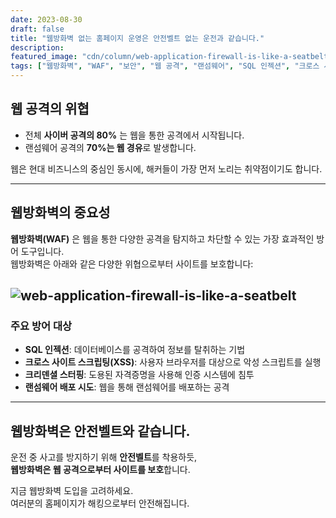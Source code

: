 ```yaml
---
date: 2023-08-30
draft: false
title: "웹방화벽 없는 홈페이지 운영은 안전벨트 없는 운전과 같습니다."
description: 
featured_image: "cdn/column/web-application-firewall-is-like-a-seatbelt-ko.png"
tags: ["웹방화벽", "WAF", "보안", "웹 공격", "랜섬웨어", "SQL 인젝션", "크로스 사이트 스크립팅"]
---
```


## 웹 공격의 위협

- 전체 **사이버 공격의 80%** 는 웹을 통한 공격에서 시작됩니다.  
- 랜섬웨어 공격의 **70%는 웹 경유**로 발생합니다.

웹은 현대 비즈니스의 중심인 동시에, 해커들이 가장 먼저 노리는 취약점이기도 합니다.
<!--more-->
---

## 웹방화벽의 중요성

**웹방화벽(WAF)** 은 웹을 통한 다양한 공격을 탐지하고 차단할 수 있는 가장 효과적인 방어 도구입니다.  
웹방화벽은 아래와 같은 다양한 위협으로부터 사이트를 보호합니다:

![web-application-firewall-is-like-a-seatbelt](https://blog.plura.io/cdn/column/web-application-firewall-is-like-a-seatbelt-ko.png)
---

### 주요 방어 대상
- **SQL 인젝션**: 데이터베이스를 공격하여 정보를 탈취하는 기법  
- **크로스 사이트 스크립팅(XSS)**: 사용자 브라우저를 대상으로 악성 스크립트를 실행  
- **크리덴셜 스터핑**: 도용된 자격증명을 사용해 인증 시스템에 침투  
- **랜섬웨어 배포 시도**: 웹을 통해 랜섬웨어를 배포하는 공격  

---

## 웹방화벽은 안전벨트와 같습니다.

운전 중 사고를 방지하기 위해 **안전벨트**를 착용하듯,  
**웹방화벽은 웹 공격으로부터 사이트를 보호**합니다.  

지금 웹방화벽 도입을 고려하세요.  
여러분의 홈페이지가 해킹으로부터 안전해집니다.
